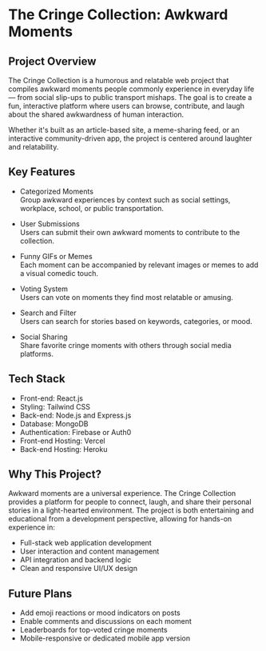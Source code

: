 # The Cringe Collection: Awkward Moments

## Project Overview

The Cringe Collection is a humorous and relatable web project that compiles awkward moments people commonly experience in everyday life — from social slip-ups to public transport mishaps. The goal is to create a fun, interactive platform where users can browse, contribute, and laugh about the shared awkwardness of human interaction.

Whether it's built as an article-based site, a meme-sharing feed, or an interactive community-driven app, the project is centered around laughter and relatability.

## Key Features

- Categorized Moments  
  Group awkward experiences by context such as social settings, workplace, school, or public transportation.

- User Submissions  
  Users can submit their own awkward moments to contribute to the collection.

- Funny GIFs or Memes  
  Each moment can be accompanied by relevant images or memes to add a visual comedic touch.

- Voting System  
  Users can vote on moments they find most relatable or amusing.

- Search and Filter  
  Users can search for stories based on keywords, categories, or mood.

- Social Sharing  
  Share favorite cringe moments with others through social media platforms.

## Tech Stack

- Front-end: React.js
- Styling: Tailwind CSS
- Back-end: Node.js and Express.js
- Database: MongoDB
- Authentication: Firebase or Auth0
- Front-end Hosting: Vercel
- Back-end Hosting: Heroku

## Why This Project?

Awkward moments are a universal experience. The Cringe Collection provides a platform for people to connect, laugh, and share their personal stories in a light-hearted environment. The project is both entertaining and educational from a development perspective, allowing for hands-on experience in:

- Full-stack web application development
- User interaction and content management
- API integration and backend logic
- Clean and responsive UI/UX design

## Future Plans

- Add emoji reactions or mood indicators on posts
- Enable comments and discussions on each moment
- Leaderboards for top-voted cringe moments
- Mobile-responsive or dedicated mobile app version


